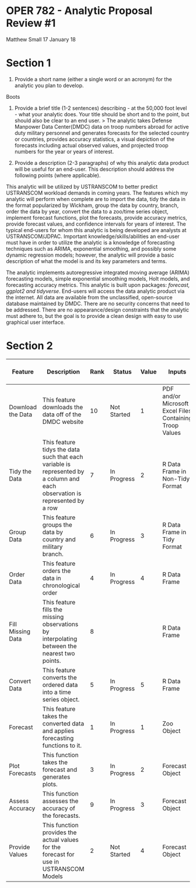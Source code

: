 OPER 782 - Analytic Proposal Review \#1
================
Matthew Small
17 January 18

Section 1
=========

1.  Provide a short name (either a single word or an acronym) for the analytic you plan to develop.

Boots

1.  Provide a brief title (1-2 sentences) describing - at the 50,000 foot level - what your analytic does. Your title should be short and to the point, but should also be clear to an end user. &gt; The analytic takes Defense Manpower Data Center(DMDC) data on troop numbers abroad for active duty military personnel and generates forecasts for the selected country or countries, provides accuracy statistics, a visual depiction of the forecasts including actual observed values, and projected troop numbers for the year or years of interest.

2.  Provide a description (2-3 paragraphs) of why this analytic data product will be useful for an end-user. This description should address the following points (where applicable).

This analytic will be utilized by USTRANSCOM to better predict USTRANSCOM workload demands in coming years. The features which my analytic will perform when complete are to import the data, tidy the data in the format popularized by Wickham, group the data by country, branch, order the data by year, convert the data to a zoo/time series object, implement forecast functions, plot the forecasts, provide accuracy metrics, provide forecast values, and confidence intervals for years of interest. The typical end-users for whom this analytic is being developed are analysts at USTRANSCOM/JDPAC. Important knowledge/skills/abilities an end-user must have in order to utilize the analytic is a knowledge of forecasting techniques such as ARIMA, exponential smoothing, and possibly some dynamic regression models; however, the analytic will provide a basic description of what the model is and its key parameters and terms.

The analytic implements autoregressive integrated moving average (ARIMA) forecasting models, simple exponential smoothing models, Holt models, and forecasting accuracy metrics. This analytic is built upon packages: *forecast, ggplot2 and tidyverse*. End-users will access the data analytic product via the internet. All data are available from the unclassified, open-source database maintained by DMDC. There are no security concerns that need to be addressed. There are no appearance/design constraints that the analytic must adhere to, but the goal is to provide a clean design with easy to use graphical user interface.

Section 2
=========

<table style="width:100%;">
<colgroup>
<col width="5%" />
<col width="37%" />
<col width="2%" />
<col width="4%" />
<col width="2%" />
<col width="17%" />
<col width="13%" />
<col width="4%" />
<col width="5%" />
<col width="6%" />
</colgroup>
<thead>
<tr class="header">
<th>Feature</th>
<th>Description</th>
<th>Rank</th>
<th>Status</th>
<th>Value</th>
<th>Inputs</th>
<th>Outputs</th>
<th>Utilization</th>
<th>Sufficient Time?</th>
<th>Current or Future?</th>
</tr>
</thead>
<tbody>
<tr class="odd">
<td>Download the Data</td>
<td>This feature downloads the data off of the DMDC website</td>
<td>10</td>
<td>Not Started</td>
<td>1</td>
<td>PDF and/or Microsoft Excel Files Containing Troop Values</td>
<td>R Data Frame Containing Troop Data</td>
<td>Low</td>
<td>Maybe</td>
<td>Future</td>
</tr>
<tr class="even">
<td>Tidy the Data</td>
<td>This feature tidys the data such that each variable is represented by a column and each observation is represented by a row</td>
<td>7</td>
<td>In Progress</td>
<td>2</td>
<td>R Data Frame in Non-Tidy Format</td>
<td>R Data Frame in Tidy Format</td>
<td>Medium</td>
<td>Yes</td>
<td>Current</td>
</tr>
<tr class="odd">
<td>Group Data</td>
<td>This feature groups the data by country and military branch.</td>
<td>6</td>
<td>In Progress</td>
<td>3</td>
<td>R Data Frame in Tidy Format</td>
<td>R Data Frame grouped by country and branch.</td>
<td>Medium</td>
<td></td>
<td>Current</td>
</tr>
<tr class="even">
<td>Order Data</td>
<td>This feature orders the data in chronological order</td>
<td>4</td>
<td>In Progress</td>
<td>4</td>
<td>R Data Frame</td>
<td>R Data</td>
<td>Medium</td>
<td></td>
<td>Current</td>
</tr>
<tr class="odd">
<td>Fill Missing Data</td>
<td>This feature fills the missing observations by interpolating between the nearest two points.</td>
<td>8</td>
<td></td>
<td></td>
<td>R Data Frame</td>
<td>R Data Frame</td>
<td>Medium</td>
<td></td>
<td></td>
</tr>
<tr class="even">
<td>Convert Data</td>
<td>This feature converts the ordered data into a time series object.</td>
<td>5</td>
<td>In Progress</td>
<td>5</td>
<td>R Data Frame</td>
<td>Zoo Object</td>
<td>Medium</td>
<td></td>
<td>Current</td>
</tr>
<tr class="odd">
<td>Forecast</td>
<td>This feature takes the converted data and applies forecasting functions to it.</td>
<td>1</td>
<td>In Progress</td>
<td>1</td>
<td>Zoo Object</td>
<td>Forecast Object</td>
<td>High</td>
<td></td>
<td>Current</td>
</tr>
<tr class="even">
<td>Plot Forecasts</td>
<td>This function takes the forecast and generates plots.</td>
<td>3</td>
<td>In Progress</td>
<td>2</td>
<td>Forecast Object</td>
<td>Plot (graphical object)</td>
<td>High</td>
<td></td>
<td>Current</td>
</tr>
<tr class="odd">
<td>Assess Accuracy</td>
<td>This function assesses the accuracy of the forecasts.</td>
<td>9</td>
<td>In Progress</td>
<td>3</td>
<td>Forecast Object</td>
<td>List</td>
<td>Low</td>
<td></td>
<td>Current</td>
</tr>
<tr class="even">
<td>Provide Values</td>
<td>This function provides the actual values for the forecast for use in USTRANSCOM Models</td>
<td>2</td>
<td>Not Started</td>
<td>4</td>
<td>Forecast Object</td>
<td>Vector</td>
<td>High</td>
<td></td>
<td>Current</td>
</tr>
</tbody>
</table>
